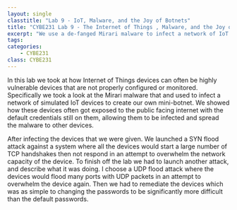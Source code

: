 ```yaml
---
layout: single
classtitle: "Lab 9 - IoT, Malware, and the Joy of Botnets"
title: "CYBE231 Lab 9 - The Internet of Things , Malware, and the Joy of Botnets"
excerpt: "We use a de-fanged Mirari malware to infect a network of IoT devices to create our own mini-botnet"
tags:
categories:
    - CYBE231
class: CYBE231
---
```

In this lab we took at how Internet of Things devices can often be highly vulnerable devices that are not properly configured or monitored. Specifically we took a look at the Mirari malware that and used to infect a network of simulated IoT devices to create our own mini-botnet. We showed how these devices often got exposed to the public facing internet with the default credentials still on them, allowing them to be infected and spread the malware to other devices.

After infecting the devices that we were given. We launched a SYN flood attack against a system where all the devices would start a large number of TCP handshakes then not respond in an attempt to overwhelm the network capacity of the device. To finish off the lab we had to launch another attack, and describe what it was doing. I choose a UDP flood attack where the devices would flood many ports with UDP packets in an attempt to overwhelm the device again. Then we had to remediate the devices which was as simple to changing the passwords to be significantly more difficult than the default passwords.
